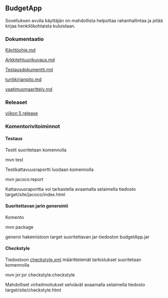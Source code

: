 ## BudgetApp


Sovelluksen avulla käyttäjän on mahdollista helpottaa rahanhallintaa ja 
pitää kirjaa henkilökohtaista kuluistaan.

### Dokumentaatio

[Käyttöohje.md](https://github.com/juleht/ot-harjoitustyo/blob/master/dokumentaatio/K%C3%A4ytt%C3%B6ohje.md)

[Arkkitehtuurikuvaus.md](https://github.com/juleht/ot-harjoitustyo/blob/master/dokumentaatio/Arkkitehtuurikuvaus.md)

[Testausdokumentti.md](https://github.com/juleht/ot-harjoitustyo/blob/master/dokumentaatio/Testausdokumentti.md)

[tuntikirjanpito.md](https://github.com/juleht/ot-harjoitustyo/blob/master/dokumentaatio/tuntikirjanpito.md)

[vaatimusmaarittely.md](https://github.com/juleht/ot-harjoitustyo/blob/master/dokumentaatio/vaatimusmaarittely.md)

### Releaset

[viikon 5 release](https://github.com/juleht/ot-harjoitustyo/releases)

### Komentorivitoiminnot

#### Testaus

Testit suoritetaan komennolla

mvn test

Testikattavuusraportti luodaan komennolla

mvn jacoco:report

Kattavuusraporttia voi tarkastella avaamalla selaimella tiedosto 
target/site/jacoco/index.html

#### Suoritettavan jarin generointi

Komento

mvn package

generoi hakemistoon target suoritettavan jar-tiedoston 
budgetApp.jar


#### Checkstyle

Tiedostoon [checkstyle.xml](https://github.com/juleht/ot-harjoitustyo/blob/master/Budget/checkstyle.xml) määrittelemät tarkistukset suoritetaan komennolla

mvn jxr:jxr checkstyle:checkstyle

Mahdolliset virheilmoitukset selviävät avaamalla selaimella tiedosto target/site/checkstyle.html
